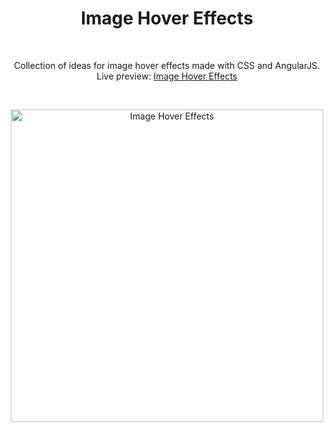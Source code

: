 <h1 align="center">Image Hover Effects</h1><br>
<p align="center">Collection of ideas for image hover effects made with CSS and AngularJS.<br>
Live preview: <a href="https://imagehovereffects.netlify.app/">Image Hover Effects</a></p><br>

<p align="center">
<img src="" width="500" alt="Image Hover Effects">
</p>



